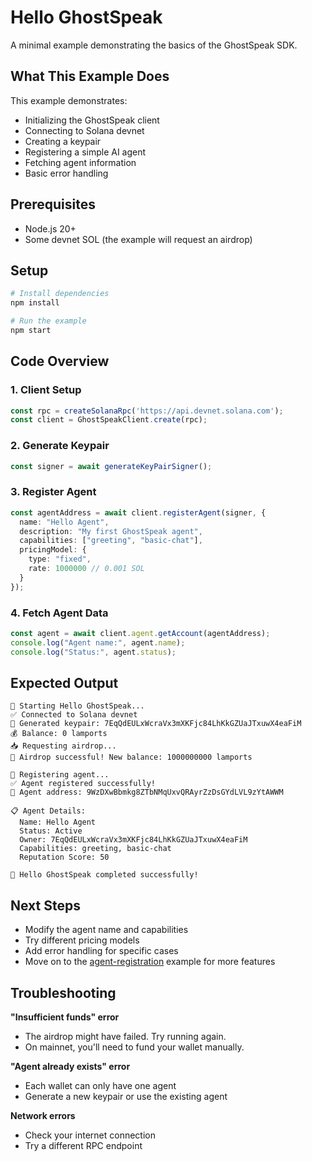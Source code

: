# Hello GhostSpeak

A minimal example demonstrating the basics of the GhostSpeak SDK.

## What This Example Does

This example demonstrates:
- Initializing the GhostSpeak client
- Connecting to Solana devnet
- Creating a keypair
- Registering a simple AI agent
- Fetching agent information
- Basic error handling

## Prerequisites

- Node.js 20+
- Some devnet SOL (the example will request an airdrop)

## Setup

```bash
# Install dependencies
npm install

# Run the example
npm start
```

## Code Overview

### 1. Client Setup

```typescript
const rpc = createSolanaRpc('https://api.devnet.solana.com');
const client = GhostSpeakClient.create(rpc);
```

### 2. Generate Keypair

```typescript
const signer = await generateKeyPairSigner();
```

### 3. Register Agent

```typescript
const agentAddress = await client.registerAgent(signer, {
  name: "Hello Agent",
  description: "My first GhostSpeak agent",
  capabilities: ["greeting", "basic-chat"],
  pricingModel: {
    type: "fixed",
    rate: 1000000 // 0.001 SOL
  }
});
```

### 4. Fetch Agent Data

```typescript
const agent = await client.agent.getAccount(agentAddress);
console.log("Agent name:", agent.name);
console.log("Status:", agent.status);
```

## Expected Output

```
🚀 Starting Hello GhostSpeak...
✅ Connected to Solana devnet
🔑 Generated keypair: 7EqQdEULxWcraVx3mXKFjc84LhKkGZUaJTxuwX4eaFiM
💰 Balance: 0 lamports
📥 Requesting airdrop...
💸 Airdrop successful! New balance: 1000000000 lamports

🤖 Registering agent...
✅ Agent registered successfully!
📍 Agent address: 9WzDXwBbmkg8ZTbNMqUxvQRAyrZzDsGYdLVL9zYtAWWM

📋 Agent Details:
  Name: Hello Agent
  Status: Active
  Owner: 7EqQdEULxWcraVx3mXKFjc84LhKkGZUaJTxuwX4eaFiM
  Capabilities: greeting, basic-chat
  Reputation Score: 50

🎉 Hello GhostSpeak completed successfully!
```

## Next Steps

- Modify the agent name and capabilities
- Try different pricing models
- Add error handling for specific cases
- Move on to the [agent-registration](../agent-registration/) example for more features

## Troubleshooting

**"Insufficient funds" error**
- The airdrop might have failed. Try running again.
- On mainnet, you'll need to fund your wallet manually.

**"Agent already exists" error**
- Each wallet can only have one agent
- Generate a new keypair or use the existing agent

**Network errors**
- Check your internet connection
- Try a different RPC endpoint
